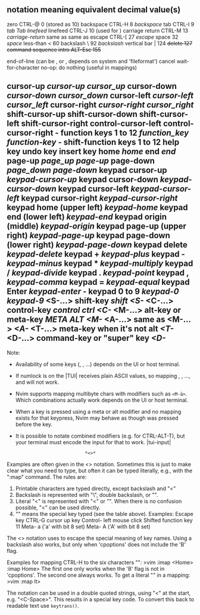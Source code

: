 notation	meaning		    equivalent	decimal value(s)	 
-----------------------------------------------------------------------  
<Nul>		zero			CTRL-@	  0 (stored as 10) *<Nul>*
<BS>		backspace		CTRL-H	  8	*backspace*
<Tab>		tab			CTRL-I	  9	*tab* *Tab*
							*linefeed*
<NL>		linefeed		CTRL-J	 10 (used for <Nul>)
<CR>		carriage return		CTRL-M	 13	*carriage-return*
<Return>	same as <CR>				*<Return>*
<Enter>		same as <CR>				*<Enter>*
<Esc>		escape			CTRL-[	 27	*escape* *<Esc>*
<Space>		space				 32	*space*
<lt>		less-than		<	 60	*<lt>*
<Bslash>	backslash		\	 92	*backslash* *<Bslash>*
<Bar>		vertical bar		|	124	*<Bar>*
<Del>		delete				127
<CSI>		command sequence intro  ALT-Esc 155	*<CSI>*

<EOL>		end-of-line (can be <CR>, <NL> or <CR><NL>,
		depends on system and 'fileformat')	*<EOL>*
<Ignore>	cancel wait-for-character		*<Ignore>*
<NOP>		no-op: do nothing (useful in mappings)	*<Nop>*

<Up>		cursor-up			*cursor-up* *cursor_up*
<Down>		cursor-down			*cursor-down* *cursor_down*
<Left>		cursor-left			*cursor-left* *cursor_left*
<Right>		cursor-right			*cursor-right* *cursor_right*
<S-Up>		shift-cursor-up
<S-Down>	shift-cursor-down
<S-Left>	shift-cursor-left
<S-Right>	shift-cursor-right
<C-Left>	control-cursor-left
<C-Right>	control-cursor-right
<F1> - <F12>	function keys 1 to 12		*function_key* *function-key*
<S-F1> - <S-F12> shift-function keys 1 to 12	*<S-F1>*
<Help>		help key
<Undo>		undo key
<Insert>	insert key
<Home>		home				*home*
<End>		end				*end*
<PageUp>	page-up				*page_up* *page-up*
<PageDown>	page-down			*page_down* *page-down*
<kUp>		keypad cursor-up		*keypad-cursor-up*
<kDown>		keypad cursor-down		*keypad-cursor-down*
<kLeft>		keypad cursor-left		*keypad-cursor-left*
<kRight>	keypad cursor-right		*keypad-cursor-right*
<kHome>		keypad home (upper left)	*keypad-home*
<kEnd>		keypad end (lower left)		*keypad-end*
<kOrigin>	keypad origin (middle)		*keypad-origin*
<kPageUp>	keypad page-up (upper right)	*keypad-page-up*
<kPageDown>	keypad page-down (lower right)	*keypad-page-down*
<kDel>		keypad delete			*keypad-delete*
<kPlus>		keypad +			*keypad-plus*
<kMinus>	keypad -			*keypad-minus*
<kMultiply>	keypad *			*keypad-multiply*
<kDivide>	keypad /			*keypad-divide*
<kPoint>	keypad .			*keypad-point*
<kComma>	keypad ,			*keypad-comma*
<kEqual>	keypad =			*keypad-equal*
<kEnter>	keypad Enter			*keypad-enter*
<k0> - <k9>	keypad 0 to 9			*keypad-0* *keypad-9*
<S-…>		shift-key			*shift* *<S-*
<C-…>		control-key			*control* *ctrl* *<C-*
<M-…>		alt-key or meta-key		*META* *ALT* *<M-*
<A-…>		same as <M-…>			*<A-*
<T-…>		meta-key when it's not alt	*<T-*
<D-…>		command-key or "super" key	*<D-*
-----------------------------------------------------------------------  

Note:

- Availability of some keys (<Help>, <S-Right>, …) depends on the UI or host
  terminal.
- If numlock is on the |TUI| receives plain ASCII values, so mapping <k0>,
  <k1>, ..., <k9> and <kPoint> will not work.
- Nvim supports mapping multibyte chars with modifiers such as `<M-ä>`. Which
  combinations actually work depends on the UI or host terminal.
- When a key is pressed using a meta or alt modifier and no mapping exists for
  that keypress, Nvim may behave as though <Esc> was pressed before the key.
- It is possible to notate combined modifiers (e.g. <M-C-T> for CTRL-ALT-T),
  but your terminal must encode the input for that to work. |tui-input|

								*<>*
Examples are often given in the <> notation.  Sometimes this is just to make
clear what you need to type, but often it can be typed literally, e.g., with
the ":map" command.  The rules are:
 1.  Printable characters are typed directly, except backslash and "<"
 2.  Backslash is represented with "\\", double backslash, or "<Bslash>".
 3.  Literal "<" is represented with "\<" or "<lt>".  When there is no
     confusion possible, "<" can be used directly.
 4.  "<key>" means the special key typed (see the table above).  Examples:
	   <Esc>		Escape key
	   <C-G>		CTRL-G
	   <Up>			cursor up key
	   <C-LeftMouse>	Control- left mouse click
	   <S-F11>		Shifted function key 11
	   <M-a>		Meta- a  ('a' with bit 8 set)
	   <M-A>		Meta- A  ('A' with bit 8 set)

The <> notation uses <lt> to escape the special meaning of key names.  Using a
backslash also works, but only when 'cpoptions' does not include the 'B' flag.

Examples for mapping CTRL-H to the six characters "<Home>": >vim
	:imap <C-H> \<Home>
	:imap <C-H> <lt>Home>
The first one only works when the 'B' flag is not in 'cpoptions'.  The second
one always works.
To get a literal "<lt>" in a mapping: >vim
	:map <C-L> <lt>lt>

The notation can be used in a double quoted strings, using "\<" at the start,
e.g. "\<C-Space>".  This results in a special key code.  To convert this back
to readable text use `keytrans()`.

